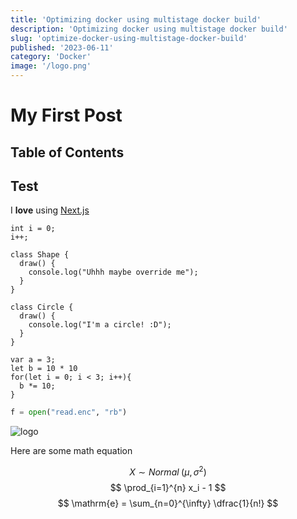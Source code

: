```yaml
---
title: 'Optimizing docker using multistage docker build'
description: 'Optimizing docker using multistage docker build'
slug: 'optimize-docker-using-multistage-docker-build'
published: '2023-06-11'
category: 'Docker'
image: '/logo.png'
---
```


# My First Post

## Table of Contents

## Test

I **love** using [Next.js](https://nextjs.org/)

```js:test/js showLineNumbers
int i = 0;
i++;

class Shape {
  draw() {
    console.log("Uhhh maybe override me");
  }
}

class Circle {
  draw() {
    console.log("I'm a circle! :D");
  }
}

var a = 3;
let b = 10 * 10
for(let i = 0; i < 3; i++){
  b *= 10;
}

```

```python:solve.py showLineNumbers
f = open("read.enc", "rb")
```

![logo](https://www.raspberrypi.org/app/uploads/2018/03/RPi-Logo-Reg-SCREEN-199x250.png "Raspberry pi")

Here are some math equation

$$
{X \sim Normal \; (\mu,\sigma^2)}
$$
$$
\prod_{i=1}^{n} x_i - 1
$$
$$
\mathrm{e} = \sum_{n=0}^{\infty} \dfrac{1}{n!}
$$
